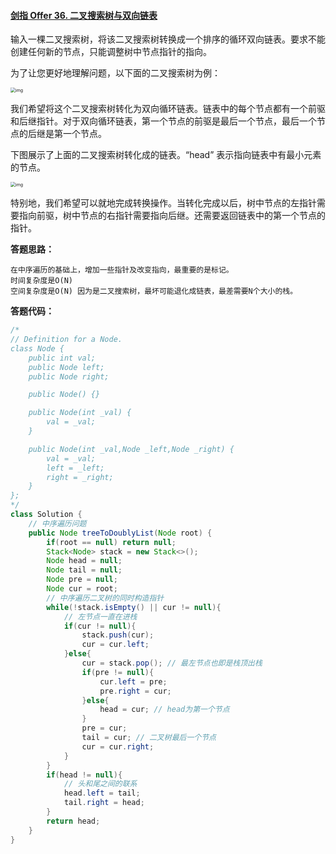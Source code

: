 #### [剑指 Offer 36. 二叉搜索树与双向链表](https://leetcode-cn.com/problems/er-cha-sou-suo-shu-yu-shuang-xiang-lian-biao-lcof/)

输入一棵二叉搜索树，将该二叉搜索树转换成一个排序的循环双向链表。要求不能创建任何新的节点，只能调整树中节点指针的指向。

为了让您更好地理解问题，以下面的二叉搜索树为例：

 <img src="LeetCodeMould.assets/bstdlloriginalbst.png" alt="img" style="zoom:50%;" />

我们希望将这个二叉搜索树转化为双向循环链表。链表中的每个节点都有一个前驱和后继指针。对于双向循环链表，第一个节点的前驱是最后一个节点，最后一个节点的后继是第一个节点。

下图展示了上面的二叉搜索树转化成的链表。“head” 表示指向链表中有最小元素的节点。

 <img src="LeetCodeMould.assets/bstdllreturndll.png" alt="img" style="zoom:50%;" />

特别地，我们希望可以就地完成转换操作。当转化完成以后，树中节点的左指针需要指向前驱，树中节点的右指针需要指向后继。还需要返回链表中的第一个节点的指针。



**答题思路：** 

```
在中序遍历的基础上，增加一些指针及改变指向，最重要的是标记。
时间复杂度是O(N) 
空间复杂度是O(N) 因为是二叉搜索树，最坏可能退化成链表，最差需要N个大小的栈。
```



**答题代码：** 

```java
/*
// Definition for a Node.
class Node {
    public int val;
    public Node left;
    public Node right;

    public Node() {}

    public Node(int _val) {
        val = _val;
    }

    public Node(int _val,Node _left,Node _right) {
        val = _val;
        left = _left;
        right = _right;
    }
};
*/
class Solution {
    // 中序遍历问题
    public Node treeToDoublyList(Node root) {
        if(root == null) return null;
        Stack<Node> stack = new Stack<>();
        Node head = null;
        Node tail = null;
        Node pre = null;
        Node cur = root;
        // 中序遍历二叉树的同时构造指针
        while(!stack.isEmpty() || cur != null){
            // 左节点一直在进栈
            if(cur != null){
                stack.push(cur);
                cur = cur.left;
            }else{
                cur = stack.pop(); // 最左节点也即是栈顶出栈
                if(pre != null){
                    cur.left = pre;
                    pre.right = cur;
                }else{
                    head = cur; // head为第一个节点
                }
                pre = cur;
                tail = cur; // 二叉树最后一个节点
                cur = cur.right;
            }
        }
        if(head != null){
            // 头和尾之间的联系
            head.left = tail;
            tail.right = head;
        }
        return head;
    }
}
```

